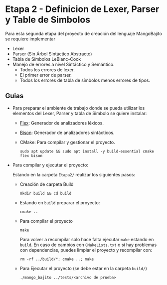 # Etapa 2 - Definicion de Lexer, Parser y Table de Simbolos

Para esta segunda etapa del proyecto de creación del lenguaje MangoBajito se requiere implementar

- Lexer
- Parser (Sin Árbol Sintáctico Abstracto)
- Tabla de Símbolos LeBlanc-Cook
- Manejo de errores a nivel Sintáctico y Semántico.
	- Todos los errores de lexer.
	- El primer error de parser.
	- Todos los errores de tabla de símbolos menos errores de tipos.

## Guias
- Para preparar el ambiente de trabajo donde se pueda utilizar los elementos del Lexer, Parser y tabla de Simbolo se quiere instalar:
  - [Flex](https://westes.github.io/flex/manual/): Generador de analizadores léxicos.
  - [Bison](https://www.gnu.org/software/bison/manual/): Generador de analizadores sintácticos.
  - CMake: Para compilar y gestionar el proyecto.

	```
	sudo apt update && sudo apt install -y build-essential cmake flex bison
	```

- Para compilar y ejecutar el proyecto:
  
  Estando en la carpeta `Etapa2/` realizar los siguientes pasos:
  - Creación de carpeta Build
	```
	mkdir build && cd build
	```
  - Estando en `build` preparar el proyecto:
	```
	cmake ..
	```
  - Para compilar el proyecto
	```
	make
	```
	Para volver a recompilar solo hace falta ejecutar `make` estando en `build`. En caso de cambios con `CMakeLists.txt` o si hay problemas con dependencias, puedes limpiar el proyecto y recompilar con:
	```
	rm -rf ../build/*; cmake ..; make
	```
  - Para Ejecutar el proyecto (se debe estar en la carpeta `build/`)
	```
	./mango_bajito ../tests/<archivo de prueba>
	```